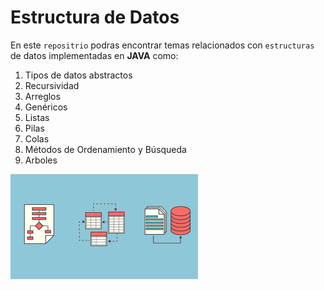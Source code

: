 # Estructura de Datos

En este `repositrio` podras encontrar temas relacionados con `estructuras` de datos implementadas en **JAVA** como:

1. Tipos de datos abstractos
2. Recursividad
3. Arreglos
4. Genéricos
5. Listas
6. Pilas
7. Colas
8. Métodos de Ordenamiento y Búsqueda
9. Arboles

![Estructura de Datos](./img/EstructuraDeDatos.png)
